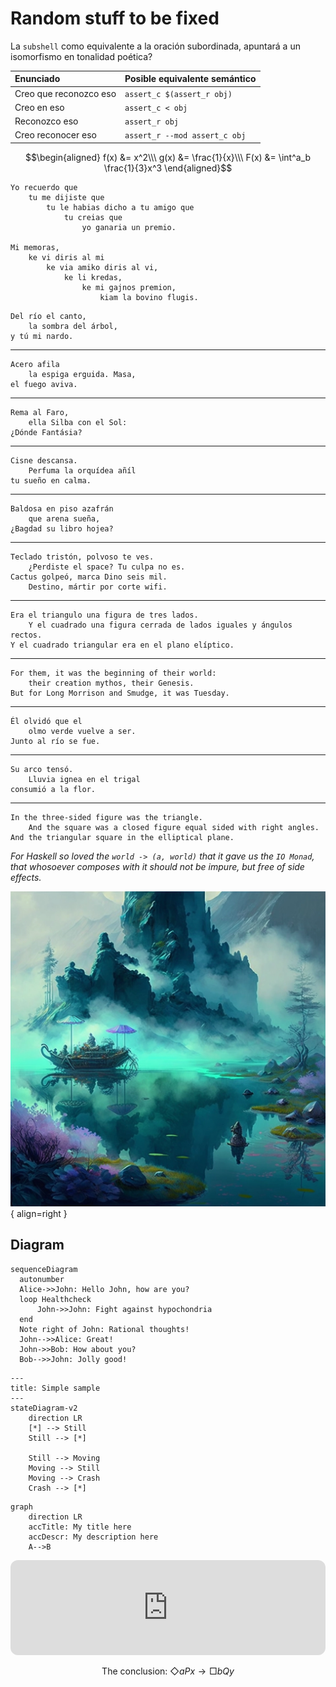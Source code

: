 # Random stuff to be fixed

La `subshell` como equivalente a la oración subordinada, apuntará a un
isomorfismo en tonalidad poética?

| Enunciado                 | Posible equivalente semántico |
| :------------------------ | :---------------------------- |
| Creo que reconozco eso    | `assert_c $(assert_r obj)`    |
| Creo en eso               | `assert_c < obj`              |
| Reconozco eso             | `assert_r obj`                |
| Creo reconocer eso        | `assert_r --mod assert_c obj` |


$$\begin{aligned}
    f(x) &= x^2\\\
    g(x) &= \frac{1}{x}\\\
    F(x) &= \int^a_b \frac{1}{3}x^3
\end{aligned}$$

```
Yo recuerdo que
    tu me dijiste que
        tu le habias dicho a tu amigo que
            tu creias que
                yo ganaria un premio.

Mi memoras,
    ke vi diris al mi
        ke via amiko diris al vi,
            ke li kredas,
                ke mi gajnos premion,
                    kiam la bovino flugis.
```


    Del río el canto,
        la sombra del árbol,
    y tú mi nardo.
---
    Acero afila
        la espiga erguida. Masa,
    el fuego aviva.
---
    Rema al Faro,
        ella Silba con el Sol:
    ¿Dónde Fantásia?
---
    Cisne descansa.
        Perfuma la orquídea añíl
    tu sueño en calma.
---
    Baldosa en piso azafrán
        que arena sueña,
    ¿Bagdad su libro hojea?
---
    Teclado tristón, polvoso te ves.
        ¿Perdiste el space? Tu culpa no es.
    Cactus golpeó, marca Dino seis mil.
        Destino, mártir por corte wifi.
---
    Era el triangulo una figura de tres lados.
        Y el cuadrado una figura cerrada de lados iguales y ángulos rectos.
    Y el cuadrado triangular era en el plano elíptico.
---
    For them, it was the beginning of their world:
        their creation mythos, their Genesis.
    But for Long Morrison and Smudge, it was Tuesday.
---
    Él olvidó que el
        olmo verde vuelve a ser.
    Junto al río se fue.
---
    Su arco tensó.
        Lluvia ignea en el trigal
    consumió a la flor.
---
    In the three-sided figure was the triangle.
        And the square was a closed figure equal sided with right angles.
    And the triangular square in the elliptical plane.

_For Haskell so loved the `world -> (a, world)` that it gave us the
`IO Monad`, that whosoever composes with it should not be impure,
but free of side effects._

![tealake](img/tealake-a.webp){ align=right }

## Diagram

```mermaid
sequenceDiagram
  autonumber
  Alice->>John: Hello John, how are you?
  loop Healthcheck
      John->>John: Fight against hypochondria
  end
  Note right of John: Rational thoughts!
  John-->>Alice: Great!
  John->>Bob: How about you?
  Bob-->>John: Jolly good!
```

```mermaid
---
title: Simple sample
---
stateDiagram-v2
    direction LR
    [*] --> Still
    Still --> [*]

    Still --> Moving
    Moving --> Still
    Moving --> Crash
    Crash --> [*]
```

```mermaid
graph
    direction LR
    accTitle: My title here
    accDescr: My description here
    A-->B
```

<iframe style="border-radius:12px" src="https://open.spotify.com/embed/track/7sN1tm3gbqMbDTG5doUb2p?utm_source=generator&theme=0" width="100%" height="152" frameBorder="0" allowfullscreen="" allow="autoplay; clipboard-write; encrypted-media; fullscreen; picture-in-picture" loading="lazy"></iframe>

$$\text{The conclusion:}\: \Diamond aPx \rightarrow \Box bQy$$
